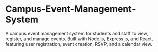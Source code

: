# Campus-Event-Management-System
A campus event management system for students and staff to view, register, and manage events. Built with Node.js, Express.js, and React, featuring user registration, event creation, RSVP, and a calendar view.
